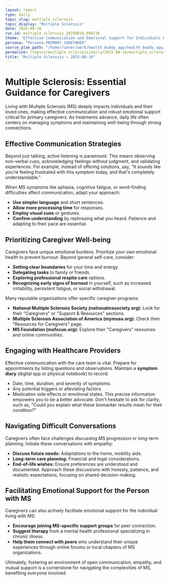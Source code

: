 ```yaml
---
layout: report
type: daily
topic_slug: multiple_sclerosis
topic_display: "Multiple Sclerosis"
date: 2025-08-16
run_id: multiple_sclerosis_20250816_090726
theme: "Effective Communication and Emotional Support for Individuals Living with MS and Their Caregivers"
persona: "Persona.PRIMARY_CARETAKER"
source_plan_path: "/home/runner/work/health_buddy_app/health_buddy_app/.results/multiple_sclerosis/weekly_plan/2025-08-11/plan.json"
permalink: /topics/multiple_sclerosis/daily/2025-08-16/multiple_sclerosis_20250816_090726/
title: "Multiple Sclerosis — 2025-08-16"
---
```


# Multiple Sclerosis: Essential Guidance for Caregivers

Living with Multiple Sclerosis (MS) deeply impacts individuals and their loved ones, making effective communication and robust emotional support critical for primary caregivers. As treatments advance, daily life often centers on managing symptoms and maintaining well-being through strong connections.

## Effective Communication Strategies

Beyond just talking, active listening is paramount. This means observing non-verbal cues, acknowledging feelings without judgment, and validating experiences. For example, instead of offering solutions, say, "It sounds like you're feeling frustrated with this symptom today, and that's completely understandable."

When MS symptoms like aphasia, cognitive fatigue, or word-finding difficulties affect communication, adapt your approach:
*   **Use simpler language** and short sentences.
*   **Allow more processing time** for responses.
*   **Employ visual cues** or gestures.
*   **Confirm understanding** by rephrasing what you heard.
Patience and adapting to their pace are essential.

## Prioritizing Caregiver Well-being

Caregivers face unique emotional burdens. Prioritize your own emotional health to prevent burnout. Beyond general self-care, consider:
*   **Setting clear boundaries** for your time and energy.
*   **Delegating tasks** to family or friends.
*   **Exploring professional respite care** options.
*   **Recognizing early signs of burnout** in yourself, such as increased irritability, persistent fatigue, or social withdrawal.

Many reputable organizations offer specific caregiver programs:
*   **National Multiple Sclerosis Society (nationalmssociety.org):** Look for their "Caregivers" or "Support & Resources" sections.
*   **Multiple Sclerosis Association of America (mymsaa.org):** Check their "Resources for Caregivers" page.
*   **MS Foundation (msfocus.org):** Explore their "Caregivers" resources and online communities.

## Engaging with Healthcare Providers

Effective communication with the care team is vital. Prepare for appointments by listing questions and observations. Maintain a **symptom diary** (digital app or physical notebook) to record:
*   Date, time, duration, and severity of symptoms.
*   Any potential triggers or alleviating factors.
*   Medication side effects or emotional states.
This precise information empowers you to be a better advocate. Don't hesitate to ask for clarity, such as, "Could you explain what these biomarker results mean for their condition?"

## Navigating Difficult Conversations

Caregivers often face challenges discussing MS progression or long-term planning. Initiate these conversations with empathy:
*   **Discuss future needs:** Adaptations to the home, mobility aids.
*   **Long-term care planning:** Financial and legal considerations.
*   **End-of-life wishes:** Ensure preferences are understood and documented.
Approach these discussions with honesty, patience, and realistic expectations, focusing on shared decision-making.

## Facilitating Emotional Support for the Person with MS

Caregivers can also actively facilitate emotional support for the individual living with MS:
*   **Encourage joining MS-specific support groups** for peer connection.
*   **Suggest therapy** from a mental health professional specializing in chronic illness.
*   **Help them connect with peers** who understand their unique experiences through online forums or local chapters of MS organizations.

Ultimately, fostering an environment of open communication, empathy, and mutual support is a cornerstone for navigating the complexities of MS, benefiting everyone involved.
